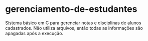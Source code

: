 # gerenciamento-de-estudantes
Sistema básico em C para gerenciar notas e disciplinas de alunos cadastrados. Não utiliza arquivos, então todas as informações são apagadas após a execução.
